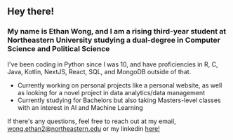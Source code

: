 ## Hey there!

### My name is Ethan Wong, and I am a rising third-year student at Northeastern University studying a dual-degree in Computer Science and Political Science

I've been coding in Python since I was 10, and have proficiencies in R, C, Java, Kotlin, NextJS, React, SQL, and MongoDB outside of that.

- Currently working on personal projects like a personal website, as well as looking for a novel project in data analytics/data management
- Currently studying for Bachelors but also taking Masters-level classes with an interest in AI and Machine Learning

If there's any questions, feel free to reach out at my email, wong.ethan2@northeastern.edu or my linkedin [here!](https://www.linkedin.com/in/ewong05)

<!--
**ethanwong05/ethanwong05** is a ✨ _special_ ✨ repository because its `README.md` (this file) appears on your GitHub profile.

Here are some ideas to get you started:

- 🔭 I’m currently working on ...
- 🌱 I’m currently learning ...
- 👯 I’m looking to collaborate on ...
- 🤔 I’m looking for help with ...
- 💬 Ask me about ...
- 📫 How to reach me: ...
- 😄 Pronouns: ...
- ⚡ Fun fact: ...
-->
